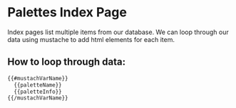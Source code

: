 # Palettes Index Page

Index pages list multiple items from our database. We can loop through our data using mustache to add html elements for each item. 

## How to loop through data:
```html
{{#mustachVarName}}
  {{paletteName}}
  {{paletteInfo}}
{{/mustachVarName}}
```
```